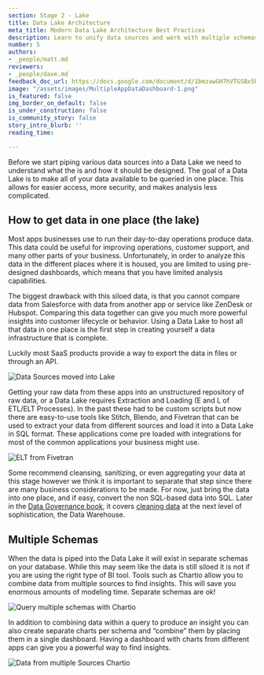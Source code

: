 ```yaml
---
section: Stage 2 - Lake
title: Data Lake Architecture
meta_title: Modern Data Lake Architecture Best Practices
description: Learn to unify data sources and work with multiple schemas
number: 5
authors:
- _people/matt.md
reviewers:
- _people/dave.md
feedback_doc_url: https://docs.google.com/document/d/1bmzawGH7hVTGSBx5hlgY0jfX05MEYoDLC4pqqD4yR-A/edit?usp=sharing
image: "/assets/images/MultipleAppDataDashboard-1.png"
is_featured: false
img_border_on_default: false
is_under_construction: false
is_community_story: false
story_intro_blurb: ''
reading_time: 

---
```

Before we start piping various data sources into a Data Lake we need to understand what the is and how it should be designed. The goal of a Data Lake is to make all of your data available to be queried in one place. This allows for easier access, more security, and makes analysis less complicated.

## How to get data in one place (the lake)

Most apps businesses use to run their day-to-day operations produce data. This data could be useful for improving operations, customer support, and many other parts of your business. Unfortunately, in order to analyze this data in the different places where it is housed, you are limited to using pre-designed dashboards, which means that you have limited analysis capabilities.

The biggest drawback with this siloed data, is that you cannot compare data from Salesforce with data from another app or service like ZenDesk or Hubspot. Comparing this data together can give you much more powerful insights into customer lifecycle or behavior. Using a Data Lake to host all that data in one place is the first step in creating yourself a data infrastructure that is complete.

Luckily most SaaS products provide a way to export the data in files or through an API.

![Data Sources moved into Lake](/assets/images/DataLakeDiagram.png "Data Lake")

Getting your raw data from these apps into an unstructured repository of raw data, or a Data Lake requires Extraction and Loading (E and L of ETL/ELT Processes). In the past these had to be custom scripts but now there are easy-to-use tools like Stitch, Blendo, and Fivetran that can be used to extract your data from different sources and load it into a Data Lake in SQL format. These applications come pre loaded with integrations for most of the common applications your business might use.

![ELT from Fivetran](/assets/images/ExtractDataELT.png "Extract Data")

Some recommend cleansing, sanitizing, or even aggregating your data at this stage however we think it is important to separate that step since there are many business considerations to be made. For now, just bring the data into one place, and if easy, convert the non SQL-based data into SQL. Later in the [Data Governance book](https://dataschool.com/data-governance/), it covers [cleaning data](https://dataschool.com/data-governance/data-warehouse-implementation/) at the next level of sophistication, the Data Warehouse.

## Multiple Schemas

When the data is piped into the Data Lake it will exist in separate schemas on your database. While this may seem like the data is still siloed it is not if you are using the right type of BI tool. Tools such as Chartio allow you to combine data from multiple sources to find insights. This will save you enormous amounts of modeling time. Separate schemas are ok!

![Query multiple schemas with Chartio](/assets/images/QueryAcrossSchemaWithBI.png "Query across multiple schemas")

In addition to combining data within a query to produce an insight you can also create separate charts per schema and “combine” them by placing them in a single dashboard. Having a dashboard with charts from different apps can give you a powerful way to find insights.

![Data from multiple Sources Chartio](/assets/images/MultipleAppDataDashboard.png "Multiple App Dashboard")
